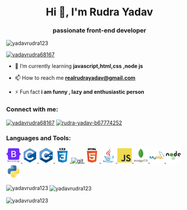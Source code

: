 <h1 align="center">Hi 👋, I'm Rudra Yadav</h1>
<h3 align="center">passionate front-end developer</h3>

<p align="left"> <img src="https://komarev.com/ghpvc/?username=yadavrudra123&label=Profile%20views&color=0e75b6&style=flat" alt="yadavrudra123" /> </p>

<p align="left"> <a href="https://twitter.com/yadavrudra68167" target="blank"><img src="https://img.shields.io/twitter/follow/yadavrudra68167?logo=twitter&style=for-the-badge" alt="yadavrudra68167" /></a> </p>

- 🌱 I’m currently learning **javascript,html,css ,node js**

- 📫 How to reach me **realrudrayadav@gmail.com**

- ⚡ Fun fact **i am funny , lazy and enthusiastic person**

<h3 align="left">Connect with me:</h3>
<p align="left">
<a href="https://twitter.com/yadavrudra68167" target="blank"><img align="center" src="https://raw.githubusercontent.com/rahuldkjain/github-profile-readme-generator/master/src/images/icons/Social/twitter.svg" alt="yadavrudra68167" height="30" width="40" /></a>
<a href="https://linkedin.com/in/rudra-yadav-b67774252" target="blank"><img align="center" src="https://raw.githubusercontent.com/rahuldkjain/github-profile-readme-generator/master/src/images/icons/Social/linked-in-alt.svg" alt="rudra-yadav-b67774252" height="30" width="40" /></a>
</p>

<h3 align="left">Languages and Tools:</h3>
<p align="left"> <a href="https://getbootstrap.com" target="_blank" rel="noreferrer"> <img src="https://raw.githubusercontent.com/devicons/devicon/master/icons/bootstrap/bootstrap-plain-wordmark.svg" alt="bootstrap" width="40" height="40"/> </a> <a href="https://www.cprogramming.com/" target="_blank" rel="noreferrer"> <img src="https://raw.githubusercontent.com/devicons/devicon/master/icons/c/c-original.svg" alt="c" width="40" height="40"/> </a> <a href="https://www.w3schools.com/cpp/" target="_blank" rel="noreferrer"> <img src="https://raw.githubusercontent.com/devicons/devicon/master/icons/cplusplus/cplusplus-original.svg" alt="cplusplus" width="40" height="40"/> </a> <a href="https://www.w3schools.com/css/" target="_blank" rel="noreferrer"> <img src="https://raw.githubusercontent.com/devicons/devicon/master/icons/css3/css3-original-wordmark.svg" alt="css3" width="40" height="40"/> </a> <a href="https://git-scm.com/" target="_blank" rel="noreferrer"> <img src="https://www.vectorlogo.zone/logos/git-scm/git-scm-icon.svg" alt="git" width="40" height="40"/> </a> <a href="https://www.w3.org/html/" target="_blank" rel="noreferrer"> <img src="https://raw.githubusercontent.com/devicons/devicon/master/icons/html5/html5-original-wordmark.svg" alt="html5" width="40" height="40"/> </a> <a href="https://www.java.com" target="_blank" rel="noreferrer"> <img src="https://raw.githubusercontent.com/devicons/devicon/master/icons/java/java-original.svg" alt="java" width="40" height="40"/> </a> <a href="https://developer.mozilla.org/en-US/docs/Web/JavaScript" target="_blank" rel="noreferrer"> <img src="https://raw.githubusercontent.com/devicons/devicon/master/icons/javascript/javascript-original.svg" alt="javascript" width="40" height="40"/> </a> <a href="https://www.mongodb.com/" target="_blank" rel="noreferrer"> <img src="https://raw.githubusercontent.com/devicons/devicon/master/icons/mongodb/mongodb-original-wordmark.svg" alt="mongodb" width="40" height="40"/> </a> <a href="https://www.mysql.com/" target="_blank" rel="noreferrer"> <img src="https://raw.githubusercontent.com/devicons/devicon/master/icons/mysql/mysql-original-wordmark.svg" alt="mysql" width="40" height="40"/> </a> <a href="https://nodejs.org" target="_blank" rel="noreferrer"> <img src="https://raw.githubusercontent.com/devicons/devicon/master/icons/nodejs/nodejs-original-wordmark.svg" alt="nodejs" width="40" height="40"/> </a> <a href="https://www.python.org" target="_blank" rel="noreferrer"> <img src="https://raw.githubusercontent.com/devicons/devicon/master/icons/python/python-original.svg" alt="python" width="40" height="40"/> </a> </p>

<p><img align="left" src="https://github-readme-stats.vercel.app/api/top-langs?username=yadavrudra123&show_icons=true&locale=en&layout=compact" alt="yadavrudra123" /></p>

<p>&nbsp;<img align="center" src="https://github-readme-stats.vercel.app/api?username=yadavrudra123&show_icons=true&locale=en" alt="yadavrudra123" /></p>

<p><img align="center" src="https://github-readme-streak-stats.herokuapp.com/?user=yadavrudra123&" alt="yadavrudra123" /></p>
